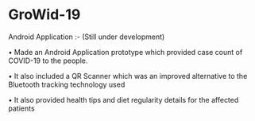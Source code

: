 # GroWid-19

Android Application :- (Still under development)  

• Made an Android Application prototype which provided case count of COVID-19 to the people.  

• It also included a QR Scanner which was an improved alternative to the Bluetooth tracking technology used  

• It also provided health tips and diet regularity details for the affected patients
